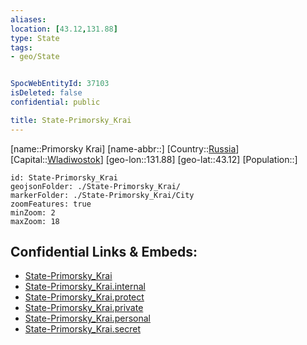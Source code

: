 ```yaml
---
aliases: 
location: [43.12,131.88]
type: State
tags:
- geo/State


SpocWebEntityId: 37103
isDeleted: false
confidential: public

title: State-Primorsky_Krai
---
```

[name::Primorsky Krai]
[name-abbr::]
[Country::[Russia](geo/Continent/Europe/Russia.md)]
[Capital::[Wladiwostok](geo/Continent/Europe/Russia/City/Wladiwostok.md)]
[geo-lon::131.88]
[geo-lat::43.12]
[Population::]



```leaflet
id: State-Primorsky_Krai
geojsonFolder: ./State-Primorsky_Krai/
markerFolder: ./State-Primorsky_Krai/City
zoomFeatures: true 
minZoom: 2 
maxZoom: 18
```


## Confidential Links & Embeds: 
- [State-Primorsky_Krai](../../../../../../_public/geo/Continent/Europe/Russia/State/State-Primorsky_Krai.md) 
- [State-Primorsky_Krai.internal](../../../../../../_internal/geo/Continent/Europe/Russia/State/State-Primorsky_Krai.internal.md) 
- [State-Primorsky_Krai.protect](../../../../../../_protect/geo/Continent/Europe/Russia/State/State-Primorsky_Krai.protect.md) 
- [State-Primorsky_Krai.private](../../../../../../_private/geo/Continent/Europe/Russia/State/State-Primorsky_Krai.private.md) 
- [State-Primorsky_Krai.personal](../../../../../../_personal/geo/Continent/Europe/Russia/State/State-Primorsky_Krai.personal.md) 
- [State-Primorsky_Krai.secret](../../../../../../_secret/geo/Continent/Europe/Russia/State/State-Primorsky_Krai.secret.md) 
